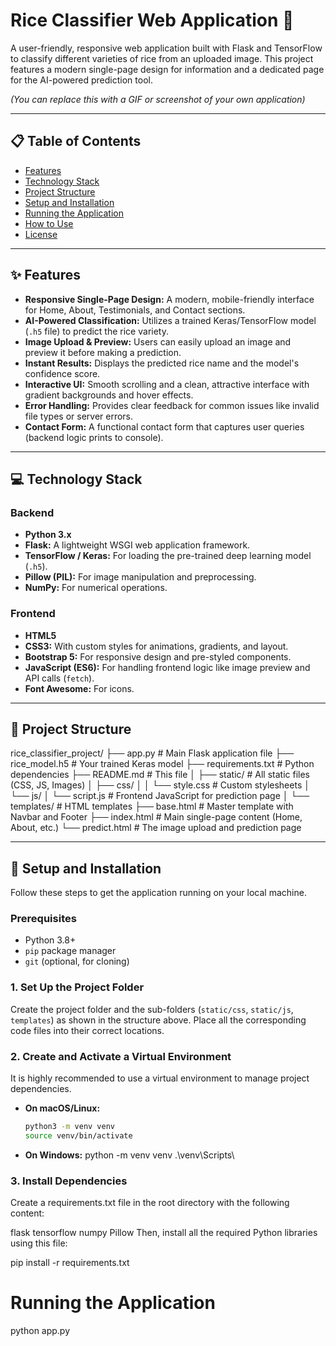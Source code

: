 # Rice Classifier Web Application 🍚

A user-friendly, responsive web application built with Flask and TensorFlow to classify different varieties of rice from an uploaded image. This project features a modern single-page design for information and a dedicated page for the AI-powered prediction tool.


*(You can replace this with a GIF or screenshot of your own application)*

---

## 📋 Table of Contents

- [Features](#-features)
- [Technology Stack](#-technology-stack)
- [Project Structure](#-project-structure)
- [Setup and Installation](#-setup-and-installation)
- [Running the Application](#-running-the-application)
- [How to Use](#-how-to-use)
- [License](#-license)

---

## ✨ Features

- **Responsive Single-Page Design:** A modern, mobile-friendly interface for Home, About, Testimonials, and Contact sections.
- **AI-Powered Classification:** Utilizes a trained Keras/TensorFlow model (`.h5` file) to predict the rice variety.
- **Image Upload & Preview:** Users can easily upload an image and preview it before making a prediction.
- **Instant Results:** Displays the predicted rice name and the model's confidence score.
- **Interactive UI:** Smooth scrolling and a clean, attractive interface with gradient backgrounds and hover effects.
- **Error Handling:** Provides clear feedback for common issues like invalid file types or server errors.
- **Contact Form:** A functional contact form that captures user queries (backend logic prints to console).

---

## 💻 Technology Stack

### Backend
- **Python 3.x**
- **Flask:** A lightweight WSGI web application framework.
- **TensorFlow / Keras:** For loading the pre-trained deep learning model (`.h5`).
- **Pillow (PIL):** For image manipulation and preprocessing.
- **NumPy:** For numerical operations.

### Frontend
- **HTML5**
- **CSS3:** With custom styles for animations, gradients, and layout.
- **Bootstrap 5:** For responsive design and pre-styled components.
- **JavaScript (ES6):** For handling frontend logic like image preview and API calls (`fetch`).
- **Font Awesome:** For icons.

---

## 📁 Project Structure
rice_classifier_project/
├── app.py # Main Flask application file
├── rice_model.h5 # Your trained Keras model
├── requirements.txt # Python dependencies
├── README.md # This file
│
├── static/ # All static files (CSS, JS, Images)
│ ├── css/
│ │ └── style.css # Custom stylesheets
│ └── js/
│ └── script.js # Frontend JavaScript for prediction page
│
└── templates/ # HTML templates
├── base.html # Master template with Navbar and Footer
├── index.html # Main single-page content (Home, About, etc.)
└── predict.html # The image upload and prediction page

---

## 🚀 Setup and Installation

Follow these steps to get the application running on your local machine.

### Prerequisites
- Python 3.8+
- `pip` package manager
- `git` (optional, for cloning)

### 1. Set Up the Project Folder
Create the project folder and the sub-folders (`static/css`, `static/js`, `templates`) as shown in the structure above. Place all the corresponding code files into their correct locations.

### 2. Create and Activate a Virtual Environment
It is highly recommended to use a virtual environment to manage project dependencies.

- **On macOS/Linux:**
  ```bash
  python3 -m venv venv
  source venv/bin/activate
  
- **On Windows:**
   python -m venv venv
   .\venv\Scripts\
### 3. Install Dependencies
Create a requirements.txt file in the root directory with the following content:

flask
tensorflow
numpy
Pillow
Then, install all the required Python libraries using this file:

pip install -r requirements.txt
# Running the Application
python app.py
